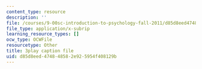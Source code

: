 ```yaml
---
content_type: resource
description: ''
file: /courses/9-00sc-introduction-to-psychology-fall-2011/d85d8eed474848582e925954f408129b_SXzdOK_J-xE.srt
file_type: application/x-subrip
learning_resource_types: []
ocw_type: OCWFile
resourcetype: Other
title: 3play caption file
uid: d85d8eed-4748-4858-2e92-5954f408129b
---
```

